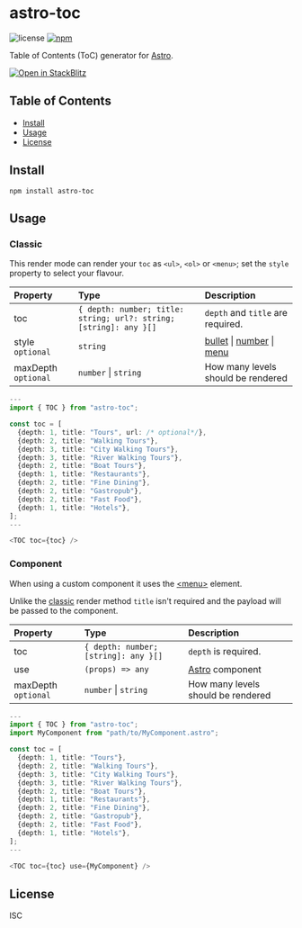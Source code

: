 # astro-toc

![license](https://img.shields.io/npm/l/astro-toc?style=flat-square)
[![npm](https://img.shields.io/npm/v/astro-toc?style=flat-square)](https://www.npmjs.com/package/astro-toc)

Table of Contents (ToC) generator for [Astro](https://astro.build/).

[![Open in StackBlitz](https://developer.stackblitz.com/img/open_in_stackblitz.svg)](https://stackblitz.com/github/theisel/astro-toc/tree/main/demo)

## Table of Contents

- [Install](#install)
- [Usage](#usage)
- [License](#license)

## Install

```
npm install astro-toc
```

## Usage

### Classic

This render mode can render your `toc` as `<ul>`, `<ol>` or `<menu>`; set the `style` property to select your flavour.

| Property            | Type                                                              | Description                                                                                                                                                                                                                |
| :------------------ | :---------------------------------------------------------------- | :------------------------------------------------------------------------------------------------------------------------------------------------------------------------------------------------------------------------- |
| toc                 | `{ depth: number; title: string; url?: string; [string]: any }[]` | `depth` and `title` are required.                                                                                                                                                                                          |
| style `optional`    | `string`                                                          | [bullet](https://developer.mozilla.org/en-US/docs/Web/HTML/Element/ul) \| [number](https://developer.mozilla.org/en-US/docs/Web/HTML/Element/ol) \| [menu](https://developer.mozilla.org/en-US/docs/Web/HTML/Element/menu) |
| maxDepth `optional` | `number` \| `string`                                              | How many levels should be rendered                                                                                                                                                                                         |

```ts
---
import { TOC } from "astro-toc";

const toc = [
  {depth: 1, title: "Tours", url: /* optional*/},
  {depth: 2, title: "Walking Tours"},
  {depth: 3, title: "City Walking Tours"},
  {depth: 3, title: "River Walking Tours"},
  {depth: 2, title: "Boat Tours"},
  {depth: 1, title: "Restaurants"},
  {depth: 2, title: "Fine Dining"},
  {depth: 2, title: "Gastropub"},
  {depth: 2, title: "Fast Food"},
  {depth: 1, title: "Hotels"},
];
---

<TOC toc={toc} />
```

### Component

When using a custom component it uses the [\<menu\>](https://developer.mozilla.org/en-US/docs/Web/HTML/Element/menu) element.

Unlike the [classic](#classic) render method `title` isn't required and the payload will be passed to the component.

| Property            | Type                                 | Description                             |
| :------------------ | :----------------------------------- | :-------------------------------------- |
| toc                 | `{ depth: number; [string]: any }[]` | `depth` is required.                    |
| use                 | `(props) => any`                     | [Astro](https://astro.build/) component |
| maxDepth `optional` | `number` \| `string`                 | How many levels should be rendered      |

```ts
---
import { TOC } from "astro-toc";
import MyComponent from "path/to/MyComponent.astro";

const toc = [
  {depth: 1, title: "Tours"},
  {depth: 2, title: "Walking Tours"},
  {depth: 3, title: "City Walking Tours"},
  {depth: 3, title: "River Walking Tours"},
  {depth: 2, title: "Boat Tours"},
  {depth: 1, title: "Restaurants"},
  {depth: 2, title: "Fine Dining"},
  {depth: 2, title: "Gastropub"},
  {depth: 2, title: "Fast Food"},
  {depth: 1, title: "Hotels"},
];
---

<TOC toc={toc} use={MyComponent} />
```

## License

ISC
